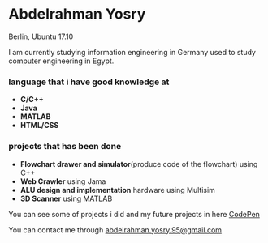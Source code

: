 # Abdelrahman Yosry

Berlin, Ubuntu 17.10

I am currently studying information engineering in Germany 
used to study computer engineering in Egypt.  



### language that i have good knowledge at 
  + **C/C++**
  + **Java**
  + **MATLAB**
  + **HTML/CSS**

### projects that has been done
   + **Flowchart drawer and simulator**(produce code of the flowchart) using C++
   + **Web Crawler** using Jama
   + **ALU design and implementation** hardware using Multisim
   + **3D Scanner** using MATLAB



You can see some of projects i did and my future projects in here
[CodePen](https://codepen.io/yosry/)

You can contact me through abdelrahman.yosry.95@gmail.com

